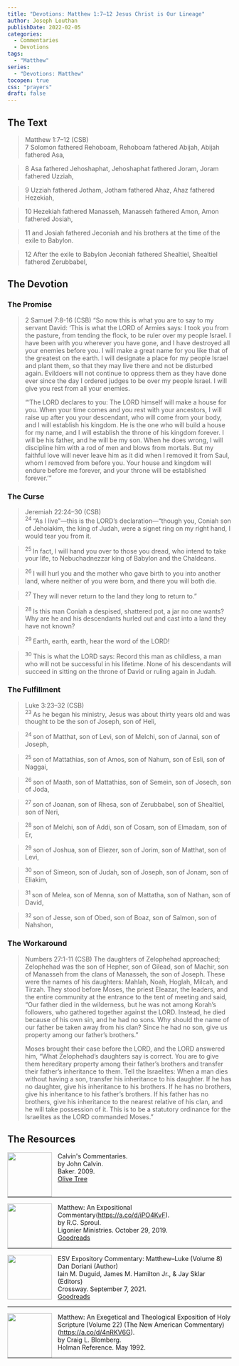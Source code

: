 ```yaml
---
title: "Devotions: Matthew 1:7–12 Jesus Christ is Our Lineage"
author: Joseph Louthan
publishDate: 2022-02-05
categories:
  - Commentaries
  - Devotions
tags:
  - "Matthew"
series:
  - "Devotions: Matthew"
tocopen: true
css: "prayers"
draft: false
---
```

## The Text

>Matthew 1:7–12 (CSB)  
> 7  Solomon fathered Rehoboam, Rehoboam fathered Abijah, Abijah fathered Asa, 

> 8  Asa fathered Jehoshaphat, Jehoshaphat fathered Joram, Joram fathered Uzziah, 

> 9  Uzziah fathered Jotham, Jotham fathered Ahaz, Ahaz fathered Hezekiah, 

> 10  Hezekiah fathered Manasseh, Manasseh fathered Amon, Amon fathered Josiah, 

> 11  and Josiah fathered Jeconiah and his brothers at the time of the exile to Babylon. 

> 12  After the exile to Babylon Jeconiah fathered Shealtiel, Shealtiel fathered Zerubbabel,

## The Devotion

### The Promise

>2 Samuel 7:8-16 (CSB) “So now this is what you are to say to my servant David: ‘This is what the LORD of Armies says: I took you from the pasture, from tending the flock, to be ruler over my people Israel. I have been with you wherever you have gone, and I have destroyed all your enemies before you. I will make a great name for you like that of the greatest on the earth. I will designate a place for my people Israel and plant them, so that they may live there and not be disturbed again. Evildoers will not continue to oppress them as they have done ever since the day I ordered judges to be over my people Israel. I will give you rest from all your enemies.
>
>“‘The LORD declares to you: The LORD himself will make a house for you. When your time comes and you rest with your ancestors, I will raise up after you your descendant, who will come from your body, and I will establish his kingdom. He is the one who will build a house for my name, and I will establish the throne of his kingdom forever. I will be his father, and he will be my son. When he does wrong, I will discipline him with a rod of men and blows from mortals. But my faithful love will never leave him as it did when I removed it from Saul, whom I removed from before you. Your house and kingdom will endure before me forever, and your throne will be established forever.’”

### The Curse

>Jeremiah 22:24–30 (CSB)  
><sup> 24 </sup> “As I live”—this is the LORD’s declaration—“though you, Coniah son of Jehoiakim, the king of Judah, were a signet ring on my right hand, I would tear you from it. 

><sup> 25 </sup> In fact, I will hand you over to those you dread, who intend to take your life, to Nebuchadnezzar king of Babylon and the Chaldeans. 

><sup> 26 </sup> I will hurl you and the mother who gave birth to you into another land, where neither of you were born, and there you will both die. 

><sup> 27 </sup> They will never return to the land they long to return to.” 

><sup> 28 </sup> Is this man Coniah a despised, shattered pot, a jar no one wants? Why are he and his descendants hurled out and cast into a land they have not known? 

><sup> 29 </sup> Earth, earth, earth, hear the word of the LORD! 

><sup> 30 </sup> This is what the LORD says: Record this man as childless, a man who will not be successful in his lifetime. None of his descendants will succeed in sitting on the throne of David or ruling again in Judah.

### The Fulfillment

>Luke 3:23–32 (CSB)  
><sup> 23 </sup> As he began his ministry, Jesus was about thirty years old and was thought to be the son of Joseph, son of Heli, 

><sup> 24 </sup> son of Matthat, son of Levi, son of Melchi, son of Jannai, son of Joseph, 

><sup> 25 </sup> son of Mattathias, son of Amos, son of Nahum, son of Esli, son of Naggai, 

><sup> 26 </sup> son of Maath, son of Mattathias, son of Semein, son of Josech, son of Joda, 

><sup> 27 </sup> son of Joanan, son of Rhesa, son of Zerubbabel, son of Shealtiel, son of Neri, 

><sup> 28 </sup> son of Melchi, son of Addi, son of Cosam, son of Elmadam, son of Er, 

><sup> 29 </sup> son of Joshua, son of Eliezer, son of Jorim, son of Matthat, son of Levi, 

><sup> 30 </sup> son of Simeon, son of Judah, son of Joseph, son of Jonam, son of Eliakim, 

><sup> 31 </sup> son of Melea, son of Menna, son of Mattatha, son of Nathan, son of David, 

><sup> 32 </sup> son of Jesse, son of Obed, son of Boaz, son of Salmon, son of Nahshon,

### The Workaround

>Numbers 27:1-11 (CSB) The daughters of Zelophehad approached; Zelophehad was the son of Hepher, son of Gilead, son of Machir, son of Manasseh from the clans of Manasseh, the son of Joseph. These were the names of his daughters: Mahlah, Noah, Hoglah, Milcah, and Tirzah. They stood before Moses, the priest Eleazar, the leaders, and the entire community at the entrance to the tent of meeting and said, “Our father died in the wilderness, but he was not among Korah’s followers, who gathered together against the LORD. Instead, he died because of his own sin, and he had no sons. Why should the name of our father be taken away from his clan? Since he had no son, give us property among our father’s brothers.”
>
>Moses brought their case before the LORD, and the LORD answered him, “What Zelophehad’s daughters say is correct. You are to give them hereditary property among their father’s brothers and transfer their father’s inheritance to them. Tell the Israelites: When a man dies without having a son, transfer his inheritance to his daughter. If he has no daughter, give his inheritance to his brothers. If he has no brothers, give his inheritance to his father’s brothers. If his father has no brothers, give his inheritance to the nearest relative of his clan, and he will take possession of it. This is to be a statutory ordinance for the Israelites as the LORD commanded Moses.”

## The Resources

<p style="clear:both;">

<img src="/images/resources/commentary-calvin-set.png" align="left" width="100" style="padding-right: 10px" />Calvin's Commentaries.  
by John Calvin.  
Baker. 2009.  
[Olive Tree](https://www.olivetree.com/store/product.php?productid=17517)

<p style="clear:both;">

---

<img src="/images/resources/commentary-matthew-sproul.jpg" align="left" width="100" style="padding-right: 10px" />Matthew: An Expositional Commentary(https://a.co/d/iPO4KvF).  
by R.C. Sproul.  
Ligonier Ministries. October 29, 2019.  
[Goodreads](https://www.goodreads.com/book/show/14453116-matthew?ac=1&from_search=true&qid=1gLpP1i9jq&rank=1)

<p style="clear:both;">

---

<img src="/images/resources/commentary-esv-expository-set.jpg" align="left" width="100" style="padding-right: 10px" />ESV Expository Commentary: Matthew–Luke (Volume 8)  
Dan Doriani (Author)  
Iain M. Duguid, James M. Hamilton Jr., & Jay Sklar (Editors)  
Crossway. September 7, 2021.  
[Goodreads](https://www.goodreads.com/book/show/50611048-esv-expository-commentary-volume-8?ac=1&from_search=true&qid=KXgplk0Joa&rank=1)

<p style="clear:both;">

---

<img src="/images/resources/commentary-matthew-nac-blomberg.jpg" align="left" width="100" style="padding-right: 10px" />Matthew: An Exegetical and Theological Exposition of Holy Scripture (Volume 22) (The New American Commentary)(https://a.co/d/4nRKV6G).  
by Craig L. Blomberg.  
Holman Reference. May 1992.

<p style="clear:both;">

---
